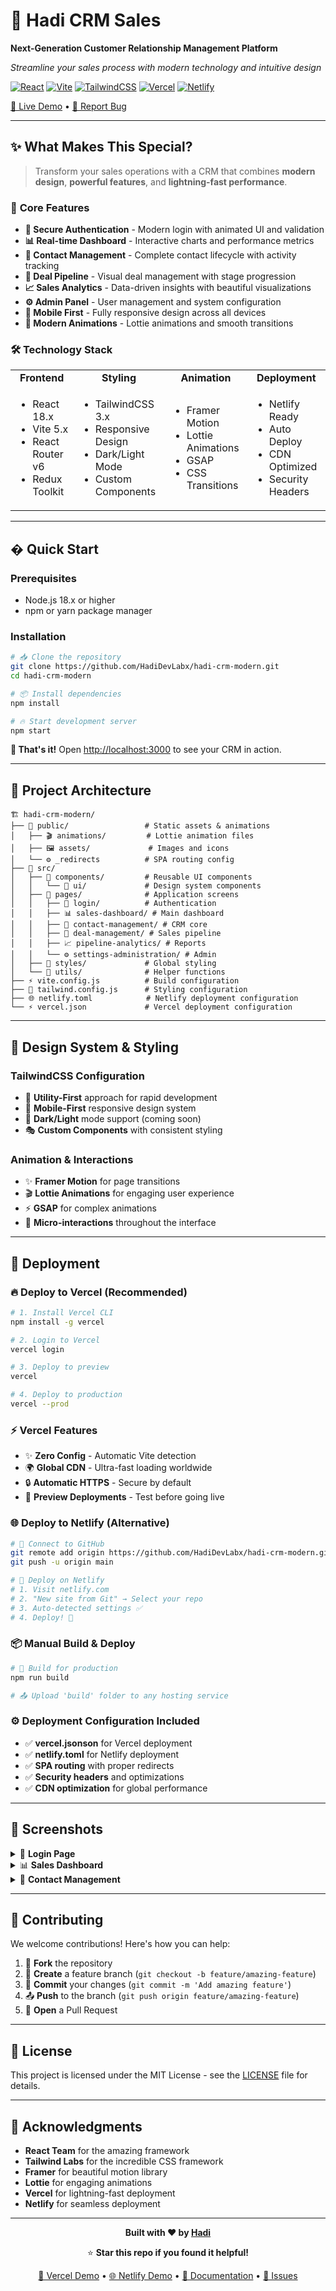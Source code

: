 <div align="ce[🌟 Live Demo](https://hadi-crm-sales.vercel.app/) • [📖 Documentation](./DEPLOYMENT.md) • [🐛 Report Bug](https://github.com/HadiDevLabx/hadi-crm-modern/issues)

</div>r">

# 🚀 Hadi CRM Sales

**Next-Generation Customer Relationship Management Platform**

*Streamline your sales process with modern technology and intuitive design*

[![React](https://img.shields.io/badge/React-18.x-61DAFB?style=for-the-badge&logo=react&logoColor=white)](https://reactjs.org/)
[![Vite](https://img.shields.io/badge/Vite-5.x-646CFF?style=for-the-badge&logo=vite&logoColor=white)](https://vitejs.dev/)
[![TailwindCSS](https://img.shields.io/badge/Tailwind-3.x-06B6D4?style=for-the-badge&logo=tailwindcss&logoColor=white)](https://tailwindcss.com/)
[![Vercel](https://img.shields.io/badge/Vercel-Ready-000000?style=for-the-badge&logo=vercel&logoColor=white)](https://vercel.com/)
[![Netlify](https://img.shields.io/badge/Netlify-Ready-00C7B7?style=for-the-badge&logo=netlify&logoColor=white)](https://netlify.com/)

[🌟 Live Demo](https://hadi-crm-sales.vercel.app/) • [🐛 Report Bug](https://github.com/HadiDevLabx/hadi-crm-moderns/issues)

</div>

---

## ✨ **What Makes This Special?**

> Transform your sales operations with a CRM that combines **modern design**, **powerful features**, and **lightning-fast performance**.

### 🎯 **Core Features**

- **🔐 Secure Authentication** - Modern login with animated UI and validation
- **📊 Real-time Dashboard** - Interactive charts and performance metrics  
- **👥 Contact Management** - Complete contact lifecycle with activity tracking
- **🤝 Deal Pipeline** - Visual deal management with stage progression
- **📈 Sales Analytics** - Data-driven insights with beautiful visualizations
- **⚙️ Admin Panel** - User management and system configuration
- **📱 Mobile First** - Fully responsive design across all devices
- **🎨 Modern Animations** - Lottie animations and smooth transitions

### 🛠️ **Technology Stack**

<table>
<tr>
<td align="center"><strong>Frontend</strong></td>
<td align="center"><strong>Styling</strong></td>
<td align="center"><strong>Animation</strong></td>
<td align="center"><strong>Deployment</strong></td>
</tr>
<tr>
<td>

- React 18.x
- Vite 5.x  
- React Router v6
- Redux Toolkit

</td>
<td>

- TailwindCSS 3.x
- Responsive Design
- Dark/Light Mode
- Custom Components

</td>
<td>

- Framer Motion
- Lottie Animations
- GSAP
- CSS Transitions

</td>
<td>

- Netlify Ready
- Auto Deploy
- CDN Optimized
- Security Headers

</td>
</tr>
</table>

---

## � **Quick Start**

### **Prerequisites**
- Node.js 18.x or higher
- npm or yarn package manager

### **Installation**

```bash
# 📥 Clone the repository
git clone https://github.com/HadiDevLabx/hadi-crm-modern.git
cd hadi-crm-modern

# 📦 Install dependencies
npm install

# 🔥 Start development server
npm start
```

**🎉 That's it!** Open [http://localhost:3000](http://localhost:3000) to see your CRM in action.

---

## 📁 **Project Architecture**

```
🏗️ hadi-crm-modern/
├── 📂 public/                 # Static assets & animations
│   ├── 🎬 animations/         # Lottie animation files
│   ├── 🖼️ assets/             # Images and icons
│   └── ⚙️ _redirects          # SPA routing config
├── 📂 src/
│   ├── 🧩 components/         # Reusable UI components
│   │   └── 🎨 ui/             # Design system components
│   ├── 📄 pages/              # Application screens
│   │   ├── 🔐 login/          # Authentication
│   │   ├── 📊 sales-dashboard/ # Main dashboard
│   │   ├── 👥 contact-management/ # CRM core
│   │   ├── 🤝 deal-management/ # Sales pipeline
│   │   ├── 📈 pipeline-analytics/ # Reports
│   │   └── ⚙️ settings-administration/ # Admin
│   ├── 🎨 styles/             # Global styling
│   └── 🔧 utils/              # Helper functions
├── ⚡ vite.config.js          # Build configuration
├── 🎨 tailwind.config.js      # Styling configuration
├── 🌐 netlify.toml            # Netlify deployment configuration
└── ⚡ vercel.json             # Vercel deployment configuration
```

---

## 🎨 **Design System & Styling**

### **TailwindCSS Configuration**
- 🎯 **Utility-First** approach for rapid development
- 📱 **Mobile-First** responsive design system
- 🌙 **Dark/Light** mode support (coming soon)
- 🎭 **Custom Components** with consistent styling

### **Animation & Interactions**
- ✨ **Framer Motion** for page transitions
- 🎬 **Lottie Animations** for engaging user experience  
- ⚡ **GSAP** for complex animations
- 🎪 **Micro-interactions** throughout the interface

---

## 🚀 **Deployment**

### **🔥 Deploy to Vercel (Recommended)**

```bash
# 1. Install Vercel CLI
npm install -g vercel

# 2. Login to Vercel
vercel login

# 3. Deploy to preview
vercel

# 4. Deploy to production
vercel --prod
```

### **⚡ Vercel Features**
- ✨ **Zero Config** - Automatic Vite detection
- 🌍 **Global CDN** - Ultra-fast loading worldwide
- 🔒 **Automatic HTTPS** - Secure by default
- 🔄 **Preview Deployments** - Test before going live

### **🌐 Deploy to Netlify (Alternative)**

```bash
# 🔗 Connect to GitHub
git remote add origin https://github.com/HadiDevLabx/hadi-crm-modern.git
git push -u origin main

# 🚀 Deploy on Netlify
# 1. Visit netlify.com
# 2. "New site from Git" → Select your repo
# 3. Auto-detected settings ✅
# 4. Deploy! 🎉
```

### **📦 Manual Build & Deploy**

```bash
# 🔨 Build for production
npm run build

# 📤 Upload 'build' folder to any hosting service
```

### **⚙️ Deployment Configuration Included**
- ✅ **vercel.jsonson** for Vercel deployment
- ✅ **netlify.toml** for Netlify deployment
- ✅ **SPA routing** with proper redirects
- ✅ **Security headers** and optimizations
- ✅ **CDN optimization** for global performance

---

## 📸 **Screenshots**

<details>
<summary>🔐 <strong>Login Page</strong></summary>

- Modern authentication interface
- Lottie animations and smooth transitions
- Mobile-responsive design
- Form validation and error handling

</details>

<details>
<summary>📊 <strong>Sales Dashboard</strong></summary>

- Real-time performance metrics
- Interactive charts and graphs
- Quick action panels
- Recent activity feed

</details>

<details>
<summary>👥 <strong>Contact Management</strong></summary>

- Comprehensive contact profiles
- Activity timeline tracking
- Import/export functionality
- Advanced filtering and search

</details>

---

## 🤝 **Contributing**

We welcome contributions! Here's how you can help:

1. 🍴 **Fork** the repository
2. 🌿 **Create** a feature branch (`git checkout -b feature/amazing-feature`)
3. 💾 **Commit** your changes (`git commit -m 'Add amazing feature'`)
4. 📤 **Push** to the branch (`git push origin feature/amazing-feature`)
5. 🔄 **Open** a Pull Request

---

## 📄 **License**

This project is licensed under the MIT License - see the [LICENSE](LICENSE) file for details.

---

## 🙏 **Acknowledgments**

- **React Team** for the amazing framework
- **Tailwind Labs** for the incredible CSS framework  
- **Framer** for beautiful motion library
- **Lottie** for engaging animations
- **Vercel** for lightning-fast deployment
- **Netlify** for seamless deployment

---

<div align="center">

**Built with ❤️ by [Hadi](https://github.com/HadiDevLabx)**

⭐ **Star this repo if you found it helpful!**

[🌟 Vercel Demo](https://hadi-crm-sales.vercel.app/) • [🌐 Netlify Demo](https://hadi-crm-sales.netlify.app/) • [📖 Documentation](./DEPLOYMENT.md) • [🐛 Issues](https://github.com/HadiDevLabx/hadi-crm-modern/issues)

</div>

